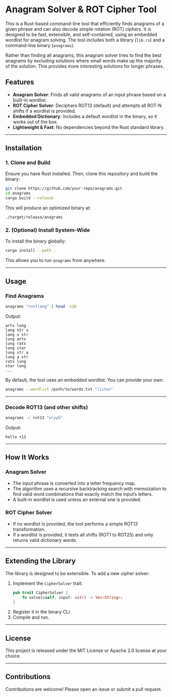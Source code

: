 # **Anagram Solver & ROT Cipher Tool**

This is a Rust-based command-line tool that efficiently finds anagrams of a given phrase and can also decode simple rotation (ROT) ciphers. It is designed to be fast, extensible, and self-contained, using an embedded wordlist for anagram solving. The tool includes both a library (`lib.rs`) and a command-line binary (`anagrams`).

Rather than finding all anagrams, this anagram solver tries to find the best anagrams by excluding solutions where small words make up the majority of the solution. This provides more interesting solutions for longer phrases.

## **Features**
- **Anagram Solver**: Finds all valid anagrams of an input phrase based on a built-in wordlist.
- **ROT Cipher Solver**: Deciphers ROT13 (default) and attempts all ROT-N shifts if a wordlist is provided.
- **Embedded Dictionary**: Includes a default wordlist in the binary, so it works out of the box.
- **Lightweight & Fast**: No dependencies beyond the Rust standard library.

---

## **Installation**

### **1. Clone and Build**
Ensure you have Rust installed. Then, clone this repository and build the binary:

```sh
git clone https://github.com/your-repo/anagrams.git
cd anagrams
cargo build --release
```

This will produce an optimized binary at:

```
./target/release/anagrams
```

### **2. (Optional) Install System-Wide**
To install the binary globally:

```sh
cargo install --path .
```

This allows you to run `anagrams` from anywhere.

---

## **Usage**

### **Find Anagrams**
```sh
anagrams "rustlang" | head -n10
```
Output:
```
arts lung
lang str u
lang u str
lung arts
lung rats
lung star
lung str a
lung a str
rats lung
star lung
...
```

By default, the tool uses an embedded wordlist. You can provide your own:

```sh
anagrams --wordlist /path/to/words.txt "listen"
```

---

### **Decode ROT13** (and other shifts)
```sh
anagrams -c rot13 "uryyb"
```
Output:
```
hello +13
```

---

## **How It Works**
### **Anagram Solver**
- The input phrase is converted into a letter frequency map.
- The algorithm uses a recursive backtracking search with memoization to find valid word combinations that exactly match the input’s letters.
- A built-in wordlist is used unless an external one is provided.

### **ROT Cipher Solver**
- If no wordlist is provided, the tool performs a simple ROT13 transformation.
- If a wordlist is provided, it tests all shifts (ROT1 to ROT25) and only returns valid dictionary words.

---

## **Extending the Library**
The library is designed to be extensible. To add a new cipher solver:
1. Implement the `CipherSolver` trait:
    ```rust
    pub trait CipherSolver {
        fn solve(&self, input: &str) -> Vec<String>;
    }
    ```
2. Register it in the binary CLI.
3. Compile and run.

---

## **License**
This project is released under the MIT License or Apache 2.0 license at your choice.

---

## **Contributions**
Contributions are welcome! Please open an issue or submit a pull request.